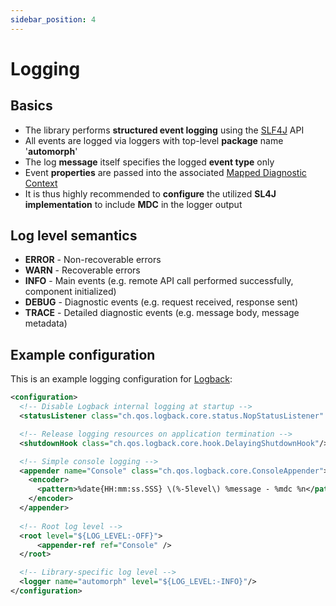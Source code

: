 ```yaml
---
sidebar_position: 4
---
```


# Logging

## Basics

* The library performs **structured event logging** using the [SLF4J](http://www.slf4j.org/) API
* All events are logged via loggers with top-level **package** name '**automorph**'
* The log **message** itself specifies the logged **event type** only
* Event **properties** are passed into the associated [Mapped Diagnostic Context](https://www.slf4j.org/api/org/slf4j/MDC.html)
* It is thus highly recommended to **configure** the utilized **SL4J implementation** to include **MDC** in the logger output


## Log level semantics

* **ERROR** - Non-recoverable errors
* **WARN** - Recoverable errors
* **INFO** - Main events (e.g. remote API call performed successfully, component initialized)
* **DEBUG** - Diagnostic events (e.g. request received, response sent)
* **TRACE** - Detailed diagnostic events (e.g. message body, message metadata)


## Example configuration

This is an example logging configuration for [Logback](https://logback.qos.ch/):

```xml
<configuration>
  <!-- Disable Logback internal logging at startup -->
  <statusListener class="ch.qos.logback.core.status.NopStatusListener" />

  <!-- Release logging resources on application termination -->
  <shutdownHook class="ch.qos.logback.core.hook.DelayingShutdownHook"/>

  <!-- Simple console logging -->
  <appender name="Console" class="ch.qos.logback.core.ConsoleAppender">
    <encoder>
      <pattern>%date{HH:mm:ss.SSS} \(%-5level\) %message - %mdc %n</pattern>
    </encoder>
  </appender>
    
  <!-- Root log level -->
  <root level="${LOG_LEVEL:-OFF}">
      <appender-ref ref="Console" />
  </root>

  <!-- Library-specific log level -->
  <logger name="automorph" level="${LOG_LEVEL:-INFO}"/>
</configuration>
```
